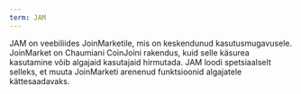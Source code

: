 ```yaml
---
term: JAM
---
```


JAM on veebiliides JoinMarketile, mis on keskendunud kasutusmugavusele. JoinMarket on Chaumiani CoinJoini rakendus, kuid selle käsurea kasutamine võib algajaid kasutajaid hirmutada. JAM loodi spetsiaalselt selleks, et muuta JoinMarketi arenenud funktsioonid algajatele kättesaadavaks.